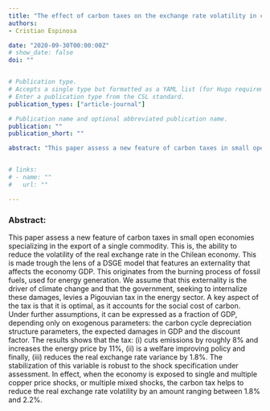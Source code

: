 ```yaml
---
title: "The effect of carbon taxes on the exchange rate volatility in commodities exporting countries (Revise and Resubmit)"
authors:
- Cristian Espinosa

date: "2020-09-30T00:00:00Z"
# show_date: false
doi: ""


# Publication type.
# Accepts a single type but formatted as a YAML list (for Hugo requirements).
# Enter a publication type from the CSL standard.
publication_types: ["article-journal"]

# Publication name and optional abbreviated publication name.
publication: ""
publication_short: ""

abstract: "This paper assess a new feature of carbon taxes in small open economies specializing in the export of a single commodity. This is, the ability to reduce the volatility of the real exchange rate in the Chilean economy. This is made trough the lens of a DSGE model that features an externality that affects the economy GDP. This originates from the burning process of fossil fuels, used for energy generation. We assume that this externality is the driver of climate change and that the government, seeking to internalize these damages, levies a Pigouvian tax in the energy sector. A key aspect of the tax is that it is optimal, as it accounts for the social cost of carbon. Under further assumptions, it can be expressed as a fraction of GDP, depending only on exogenous parameters:  the carbon cycle depreciation structure parameters, the expected damages in GDP and the discount factor. The results shows that the tax: (i) cuts emissions by roughly 8% and increases the energy price by 11%, (ii) is a welfare improving policy and finally, (iii) reduces the real exchange rate variance by 1.8%. The stabilization of this variable is robust to the shock specification under assessment. In effect, when the economy is exposed to single and multiple copper price shocks, or multiple mixed shocks, the carbon tax helps to reduce the real exchange rate volatility by an amount ranging between 1.8% and 2.2%."


# links:
# - name: ""
#   url: ""

---
```


### Abstract:

This paper assess a new feature of carbon taxes in small open economies specializing in the export of a single commodity. This is, the ability to reduce the volatility of the real exchange rate in the Chilean economy. This is made trough the lens of a DSGE model that features an externality that affects the economy GDP. This originates from the burning process of fossil fuels, used for energy generation. We assume that this externality is the driver of climate change and that the government, seeking to internalize these damages, levies a Pigouvian tax in the energy sector. A key aspect of the tax is that it is optimal, as it accounts for the social cost of carbon. Under further assumptions, it can be expressed as a fraction of GDP, depending only on exogenous parameters:  the carbon cycle depreciation structure parameters, the expected damages in GDP and the discount factor. The results shows that the tax: (i) cuts emissions by roughly 8% and increases the energy price by 11%, (ii) is a welfare improving policy and finally, (iii) reduces the real exchange rate variance by 1.8%. The stabilization of this variable is robust to the shock specification under assessment. In effect, when the economy is exposed to single and multiple copper price shocks, or multiple mixed shocks, the carbon tax helps to reduce the real exchange rate volatility by an amount ranging between 1.8% and 2.2%.


&NewLine;
&NewLine;
&NewLine;
